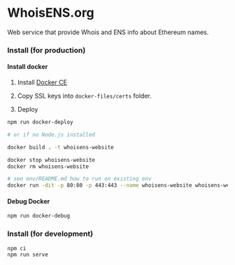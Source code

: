 # WhoisENS.org

Web service that provide Whois and ENS info about Ethereum names.


### Install (for production)

#### Install docker

1. Install [Docker CE](https://docs.docker.com/install/linux/docker-ce/ubuntu/#install-docker-ce)

2. Copy SSL keys into `docker-files/certs` folder.

3. Deploy

```bash
npm run docker-deploy

# or if no Node.js installed

docker build . -t whoisens-website

docker stop whoisens-website
docker rm whoisens-website

# see env/README.md how to run on existing env
docker run -dit -p 80:80 -p 443:443 --name whoisens-website whoisens-website
```


#### Debug Docker

```bash
npm run docker-debug
```

### Install (for development)

```bash
npm ci
npm run serve
```
